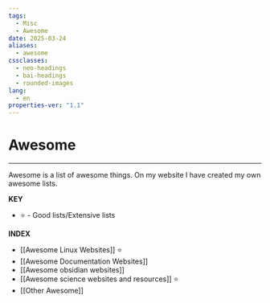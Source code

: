 ```yaml
---
tags:
  - Misc
  - Awesome
date: 2025-03-24
aliases:
  - awesome
cssclasses:
  - neo-headings
  - bai-headings
  - rounded-images
lang:
  - en
properties-ver: "1.1"
---
```

# Awesome

***
Awesome is a list of awesome things. On my website I have created my own awesome lists.

**KEY**
- ⭐ - Good lists/Extensive lists

**INDEX**
- [[Awesome Linux Websites]] ⭐
- [[Awesome Documentation Websites]]
- [[Awesome obsidian websites]]
- [[Awesome science websites and resources]] ⭐
- [[Other Awesome]]